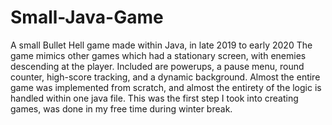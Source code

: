 # Small-Java-Game
A small Bullet Hell game made within Java, in late 2019 to early 2020
The game mimics other games which had a stationary screen, with enemies descending at the player. Included are powerups, a pause menu, round counter, high-score tracking, and a dynamic background. Almost the entire game was implemented from scratch, and almost the entirety of the logic is handled within one java file. This was the first step I took into creating games, was done in my free time during winter break. 

